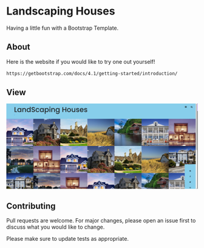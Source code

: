 # Landscaping Houses

Having a little fun with  a Bootstrap Template. 

## About

Here is the website if you would like to try one out yourself!
```bash
https://getbootstrap.com/docs/4.1/getting-started/introduction/
```

## View


![Getting Started](imgs/Houses.png)


## Contributing
Pull requests are welcome. For major changes, please open an issue first to discuss what you would like to change.

Please make sure to update tests as appropriate.
